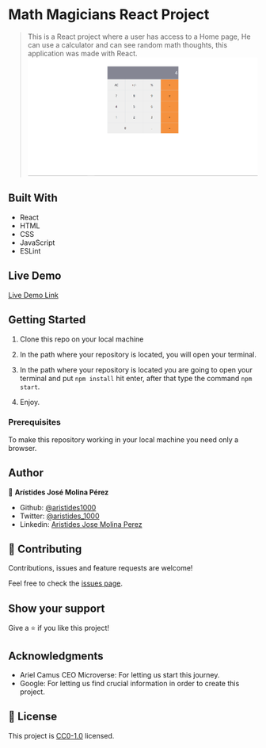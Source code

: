 # Math Magicians React Project

> This is a React project where a user has access to a Home page, He can use a calculator and can see random math thoughts, this application was made with React.
![screenshot](./1_screenshot.png)

## Built With

- React
- HTML
- CSS
- JavaScript
- ESLint

## Live Demo

[Live Demo Link](https://aristides1000.github.io/math-magicians-react/)

## Getting Started
1. Clone this repo on your local machine

2. In the path where your repository is located, you will open your terminal.

3. In the path where your repository is located you are going to open your terminal and put ```npm install``` hit enter, after that type the command ```npm start```.

4. Enjoy.

### Prerequisites
To make this repository working in your local machine you need only a browser.

## Author

👤 **Arístides José Molina Pérez**

- Github: [@aristides1000](https://github.com/aristides1000)
- Twitter: [@aristides_1000](https://twitter.com/aristides_1000)
- Linkedin: [Aristides Jose Molina Perez](https://www.linkedin.com/in/aristides-molina/)

## 🤝 Contributing

Contributions, issues and feature requests are welcome!

Feel free to check the [issues page](https://github.com/aristides1000/math-magicians-react/issues).


## Show your support

Give a ⭐️ if you like this project!

## Acknowledgments

- Ariel Camus CEO Microverse: For letting us start this journey.
- Google: For letting us find crucial information in order to create this project.

## 📝 License

This project is [CC0-1.0](LICENSE) licensed.